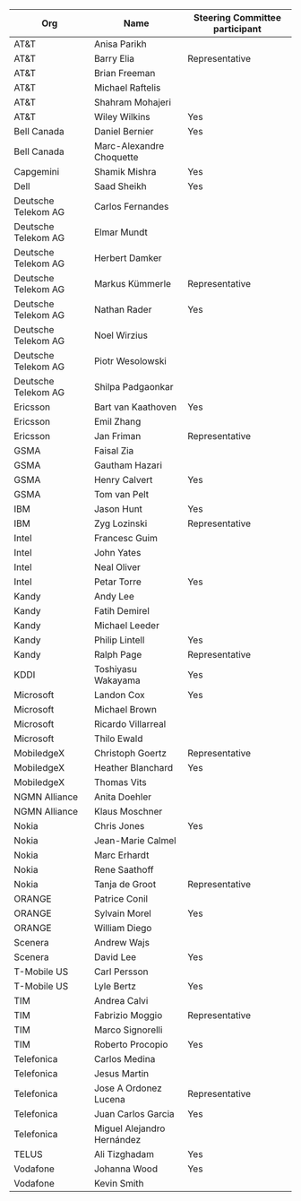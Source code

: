| Org                    | Name                                                | Steering Committee participant |
| -----------------------| ----------------------------------------------------|--------------------------------|
| AT&T | Anisa Parikh ||
| AT&T | Barry Elia |Representative|
| AT&T | Brian Freeman ||
| AT&T | Michael Raftelis ||
| AT&T | Shahram Mohajeri ||
| AT&T | Wiley Wilkins | Yes |
| Bell Canada | Daniel Bernier | Yes |
| Bell Canada | Marc-Alexandre Choquette ||
| Capgemini | Shamik Mishra | Yes  |
| Dell | Saad Sheikh | Yes |
| Deutsche Telekom AG | Carlos Fernandes ||
| Deutsche Telekom AG | Elmar Mundt ||
| Deutsche Telekom AG | Herbert Damker ||
| Deutsche Telekom AG | Markus Kümmerle | Representative |
| Deutsche Telekom AG | Nathan Rader| Yes |
| Deutsche Telekom AG | Noel Wirzius ||
| Deutsche Telekom AG | Piotr Wesolowski ||
| Deutsche Telekom AG | Shilpa Padgaonkar ||
| Ericsson | Bart van Kaathoven |Yes|
| Ericsson | Emil Zhang ||
| Ericsson | Jan Friman |Representative|
| GSMA | Faisal Zia ||
| GSMA | Gautham Hazari ||
| GSMA | Henry Calvert |Yes|
| GSMA | Tom van Pelt ||
| IBM | Jason Hunt | Yes |
| IBM | Zyg Lozinski | Representative |
| Intel | Francesc Guim ||
| Intel | John Yates ||
| Intel | Neal Oliver ||
| Intel | Petar Torre | Yes |
| Kandy | Andy Lee |  |
| Kandy | Fatih Demirel |  |
| Kandy | Michael Leeder |  |
| Kandy | Philip Lintell | Yes |
| Kandy | Ralph Page | Representative |
| KDDI | Toshiyasu Wakayama | Yes |
| Microsoft | Landon Cox |Yes|
| Microsoft | Michael Brown ||
| Microsoft | Ricardo Villarreal ||
| Microsoft | Thilo Ewald ||
| MobiledgeX | Christoph Goertz | Representative |
| MobiledgeX | Heather Blanchard | Yes |
| MobiledgeX | Thomas Vits ||
| NGMN Alliance | Anita Doehler ||
| NGMN Alliance | Klaus Moschner ||
| Nokia | Chris Jones | Yes |
| Nokia | Jean-Marie Calmel ||
| Nokia | Marc Erhardt ||
| Nokia | Rene Saathoff ||
| Nokia | Tanja de Groot | Representative |
| ORANGE | Patrice Conil ||
| ORANGE | Sylvain Morel |Yes|
| ORANGE | William Diego ||
| Scenera | Andrew Wajs | |
| Scenera | David Lee |Yes|
| T-Mobile US | Carl Persson ||
| T-Mobile US| Lyle Bertz | Yes |
| TIM | Andrea Calvi ||
| TIM | Fabrizio Moggio | Representative |
| TIM | Marco Signorelli ||
| TIM | Roberto Procopio |Yes|
| Telefonica | Carlos Medina ||
| Telefonica | Jesus Martin ||
| Telefonica | Jose A Ordonez Lucena | Representative |
| Telefonica | Juan Carlos Garcia | Yes |
| Telefonica | Miguel Alejandro Hernández ||
| TELUS | Ali Tizghadam | Yes |
| Vodafone | Johanna Wood | Yes |
| Vodafone | Kevin Smith | |
